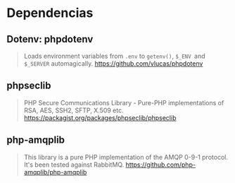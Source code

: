 # Dependencias

## Dotenv: phpdotenv
> Loads environment variables from `.env` to `getenv()`, `$_ENV `and `$_SERVER` automagically.
https://github.com/vlucas/phpdotenv

## phpseclib
> PHP Secure Communications Library - Pure-PHP implementations of RSA, AES, SSH2, SFTP, X.509 etc.
https://packagist.org/packages/phpseclib/phpseclib

## php-amqplib
> This library is a pure PHP implementation of the AMQP 0-9-1 protocol. It's been tested against RabbitMQ.
https://github.com/php-amqplib/php-amqplib